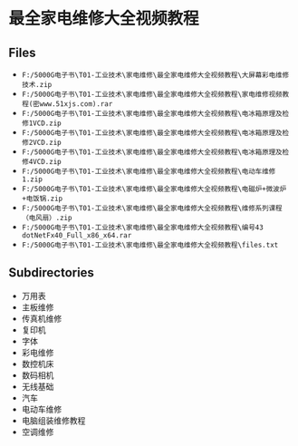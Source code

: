 # 最全家电维修大全视频教程

## Files

- `F:/5000G电子书\T01-工业技术\家电维修\最全家电维修大全视频教程\大屏幕彩电维修技术.zip`
- `F:/5000G电子书\T01-工业技术\家电维修\最全家电维修大全视频教程\家电维修视频教程(密www.51xjs.com).rar`
- `F:/5000G电子书\T01-工业技术\家电维修\最全家电维修大全视频教程\电冰箱原理及检修1VCD.zip`
- `F:/5000G电子书\T01-工业技术\家电维修\最全家电维修大全视频教程\电冰箱原理及检修2VCD.zip`
- `F:/5000G电子书\T01-工业技术\家电维修\最全家电维修大全视频教程\电冰箱原理及检修4VCD.zip`
- `F:/5000G电子书\T01-工业技术\家电维修\最全家电维修大全视频教程\电动车维修1.zip`
- `F:/5000G电子书\T01-工业技术\家电维修\最全家电维修大全视频教程\电磁炉+微波炉+电饭锅.zip`
- `F:/5000G电子书\T01-工业技术\家电维修\最全家电维修大全视频教程\维修系列课程（电风扇）.zip`
- `F:/5000G电子书\T01-工业技术\家电维修\最全家电维修大全视频教程\编号43 dotNetFx40_Full_x86_x64.rar`
- `F:/5000G电子书\T01-工业技术\家电维修\最全家电维修大全视频教程\files.txt`

## Subdirectories

- 万用表
- 主板维修
- 传真机维修
- 复印机
- 字体
- 彩电维修
- 数控机床
- 数码相机
- 无线基础
- 汽车
- 电动车维修
- 电脑组装维修教程
- 空调维修
